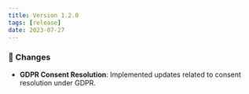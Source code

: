 ```yaml
---
title: Version 1.2.0
tags: [release]
date: 2023-07-27
---
```


### 🔄 Changes
* **GDPR Consent Resolution**: Implemented updates related to consent resolution under GDPR.